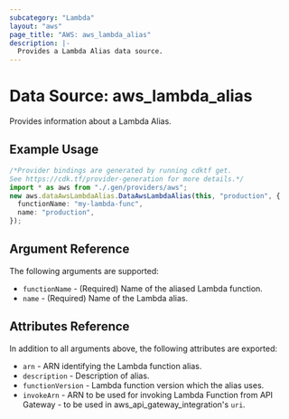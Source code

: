 ```yaml
---
subcategory: "Lambda"
layout: "aws"
page_title: "AWS: aws_lambda_alias"
description: |-
  Provides a Lambda Alias data source.
---
```


# Data Source: aws\_lambda\_alias

Provides information about a Lambda Alias.

## Example Usage

```typescript
/*Provider bindings are generated by running cdktf get.
See https://cdk.tf/provider-generation for more details.*/
import * as aws from "./.gen/providers/aws";
new aws.dataAwsLambdaAlias.DataAwsLambdaAlias(this, "production", {
  functionName: "my-lambda-func",
  name: "production",
});

```

## Argument Reference

The following arguments are supported:

* `functionName` - (Required) Name of the aliased Lambda function.
* `name` - (Required) Name of the Lambda alias.

## Attributes Reference

In addition to all arguments above, the following attributes are exported:

* `arn` - ARN identifying the Lambda function alias.
* `description` - Description of alias.
* `functionVersion` - Lambda function version which the alias uses.
* `invokeArn` - ARN to be used for invoking Lambda Function from API Gateway - to be used in aws\_api\_gateway\_integration's `uri`.
